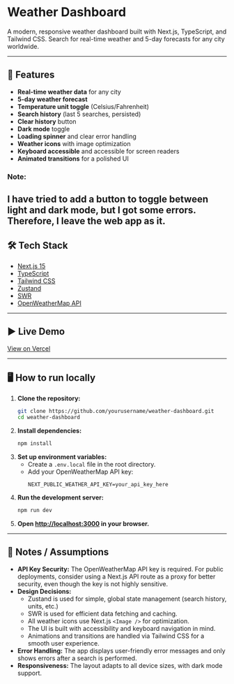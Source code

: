 # Weather Dashboard

A modern, responsive weather dashboard built with Next.js, TypeScript, and Tailwind CSS. Search for real-time weather and 5-day forecasts for any city worldwide.

---

## 🚀 Features
- **Real-time weather data** for any city
- **5-day weather forecast**
- **Temperature unit toggle** (Celsius/Fahrenheit)
- **Search history** (last 5 searches, persisted)
- **Clear history** button
- **Dark mode** toggle
- **Loading spinner** and clear error handling
- **Weather icons** with image optimization
- **Keyboard accessible** and accessible for screen readers
- **Animated transitions** for a polished UI

### Note: 
I have tried to add a button to toggle between light and dark mode, but I got some errors. Therefore, I leave the web app as it.
---

## 🛠 Tech Stack
- [Next.js 15](https://nextjs.org/)
- [TypeScript](https://www.typescriptlang.org/)
- [Tailwind CSS](https://tailwindcss.com/)
- [Zustand](https://zustand-demo.pmnd.rs/)
- [SWR](https://swr.vercel.app/)
- [OpenWeatherMap API](https://openweathermap.org/api)

---

## ▶️ Live Demo
[View on Vercel](https://weather-dashboard-three-chi.vercel.app/)

---

## 🖥️ How to run locally

1. **Clone the repository:**
   ```bash
   git clone https://github.com/yourusername/weather-dashboard.git
   cd weather-dashboard
   ```
2. **Install dependencies:**
   ```bash
   npm install
   ```
3. **Set up environment variables:**
   - Create a `.env.local` file in the root directory.
   - Add your OpenWeatherMap API key:
     ```env
     NEXT_PUBLIC_WEATHER_API_KEY=your_api_key_here
     ```
4. **Run the development server:**
   ```bash
   npm run dev
   ```
5. **Open [http://localhost:3000](http://localhost:3000) in your browser.**

---

## 📝 Notes / Assumptions
- **API Key Security:** The OpenWeatherMap API key is required. For public deployments, consider using a Next.js API route as a proxy for better security, even though the key is not highly sensitive.
- **Design Decisions:**
  - Zustand is used for simple, global state management (search history, units, etc.)
  - SWR is used for efficient data fetching and caching.
  - All weather icons use Next.js `<Image />` for optimization.
  - The UI is built with accessibility and keyboard navigation in mind.
  - Animations and transitions are handled via Tailwind CSS for a smooth user experience.
- **Error Handling:** The app displays user-friendly error messages and only shows errors after a search is performed.
- **Responsiveness:** The layout adapts to all device sizes, with dark mode support.
